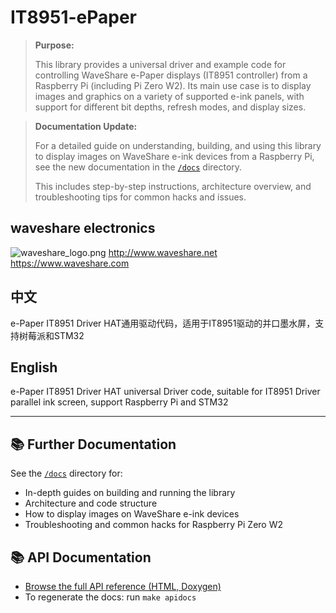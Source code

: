 # IT8951-ePaper

> **Purpose:**
> 
> This library provides a universal driver and example code for controlling WaveShare e-Paper displays (IT8951 controller) from a Raspberry Pi (including Pi Zero W2). Its main use case is to display images and graphics on a variety of supported e-ink panels, with support for different bit depths, refresh modes, and display sizes.

> **Documentation Update:**
> 
> For a detailed guide on understanding, building, and using this library to display images on WaveShare e-ink devices from a Raspberry Pi, see the new documentation in the [`/docs`](./docs) directory.
> 
> This includes step-by-step instructions, architecture overview, and troubleshooting tips for common hacks and issues.

## waveshare electronics
![waveshare_logo.png](waveshare_logo.png)
http://www.waveshare.net  
https://www.waveshare.com  

## 中文 ## 
e-Paper IT8951 Driver HAT通用驱动代码，适用于IT8951驱动的并口墨水屏，支持树莓派和STM32

## English ## 
e-Paper IT8951 Driver HAT universal Driver code, suitable for IT8951 Driver parallel ink screen, support Raspberry Pi and STM32

---

## 📚 Further Documentation

See the [`/docs`](./docs) directory for:
- In-depth guides on building and running the library
- Architecture and code structure
- How to display images on WaveShare e-ink devices
- Troubleshooting and common hacks for Raspberry Pi Zero W2

## 📚 API Documentation

- [Browse the full API reference (HTML, Doxygen)](docs/api/html/index.html)
- To regenerate the docs: run `make apidocs`